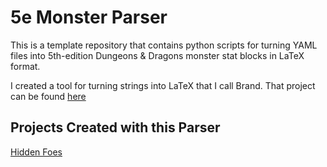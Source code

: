 # 5e Monster Parser

This is a template repository that contains python scripts for turning YAML files into 5th-edition Dungeons & Dragons monster stat blocks in LaTeX format.

I created a tool for turning strings into LaTeX that I call Brand. That project can be found [here](https://github.com/the-alex-g/brand)

## Projects Created with this Parser

[Hidden Foes](https://github.com/the-alex-g/hidden_foes)
